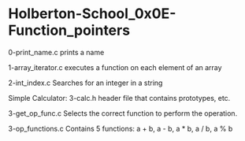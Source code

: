 # Holberton-School_0x0E-Function_pointers

0-print_name.c
	prints a name

1-array_iterator.c
	executes a function on each element of an array

2-int_index.c
	Searches for an integer in a string

Simple Calculator:
3-calc.h
	header file that contains prototypes, etc.

3-get_op_func.c
	Selects the correct function to perform the operation.

3-op_functions.c
	Contains 5 functions: a + b, a - b, a * b, a / b, a % b

